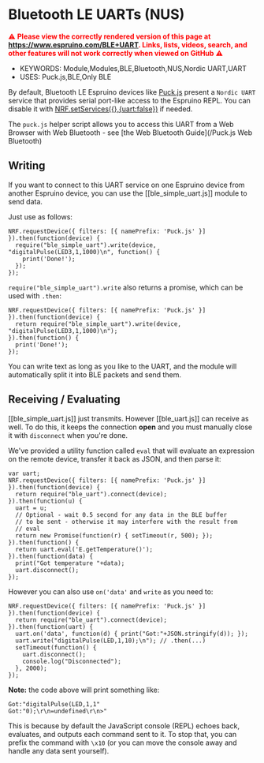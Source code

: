 <!--- Copyright (c) 2016 Gordon Williams, Pur3 Ltd. See the file LICENSE for copying permission. -->
Bluetooth LE UARTs (NUS)
========================

<span style="color:red">:warning: **Please view the correctly rendered version of this page at https://www.espruino.com/BLE+UART. Links, lists, videos, search, and other features will not work correctly when viewed on GitHub** :warning:</span>

* KEYWORDS: Module,Modules,BLE,Bluetooth,NUS,Nordic UART,UART
* USES: Puck.js,BLE,Only BLE

By default, Bluetooth LE Espruino devices like [Puck.js](/Puck.js) present a
`Nordic UART` service that provides serial port-like access to the Espruino 
REPL. You can disable it with [NRF.setServices({},{uart:false})](/Reference#l_NRF_setServices) if needed.

The `puck.js` helper script allows you to access this UART from a Web Browser with
Web Bluetooth - see [the Web Bluetooth Guide](/Puck.js Web Bluetooth)

Writing
-------

If you want to connect to this UART service on one Espruino device from another Espruino device,
you can use the [[ble_simple_uart.js]] module to send data.

Just use as follows:

```
NRF.requestDevice({ filters: [{ namePrefix: 'Puck.js' }] }).then(function(device) {
  require("ble_simple_uart").write(device, "digitalPulse(LED3,1,1000)\n", function() {
    print('Done!');
  });
});
```

`require("ble_simple_uart").write` also returns a promise, which can be used
with `.then`:

```
NRF.requestDevice({ filters: [{ namePrefix: 'Puck.js' }] }).then(function(device) {
  return require("ble_simple_uart").write(device, "digitalPulse(LED3,1,1000)\n");
}).then(function() {
  print('Done!');
});
```

You can write text as long as you like to the UART, and the module will automatically
split it into BLE packets and send them.

Receiving / Evaluating
----------------------

[[ble_simple_uart.js]] just transmits. However [[ble_uart.js]] can receive
as well. To do this, it keeps the connection **open** and you must manually
close it with `disconnect` when you're done.

We've provided a utility function called `eval` that will evaluate an
expression on the remote device, transfer it back as JSON, and then
parse it:

```
var uart;
NRF.requestDevice({ filters: [{ namePrefix: 'Puck.js' }] }).then(function(device) {
  return require("ble_uart").connect(device);
}).then(function(u) {
  uart = u;
  // Optional - wait 0.5 second for any data in the BLE buffer
  // to be sent - otherwise it may interfere with the result from
  // eval
  return new Promise(function(r) { setTimeout(r, 500); });
}).then(function() {  
  return uart.eval('E.getTemperature()');
}).then(function(data) {
  print("Got temperature "+data);
  uart.disconnect();
});
```

However you can also use `on('data'` and `write` as you need to:

```
NRF.requestDevice({ filters: [{ namePrefix: 'Puck.js' }] }).then(function(device) {
  return require("ble_uart").connect(device);
}).then(function(uart) {
  uart.on('data', function(d) { print("Got:"+JSON.stringify(d)); });
  uart.write("digitalPulse(LED,1,10);\n"); // .then(...)
  setTimeout(function() {
    uart.disconnect();
    console.log("Disconnected");
  }, 2000);
});
```

**Note:** the code above will print something like:

```
Got:"digitalPulse(LED,1,1"
Got:"0);\r\n=undefined\r\n>"
```

This is because by default the JavaScript console (REPL) echoes back,
evaluates, and outputs each command sent to it. To stop that, you
can prefix the command with `\x10` (or you can move the console
away and handle any data sent yourself).
